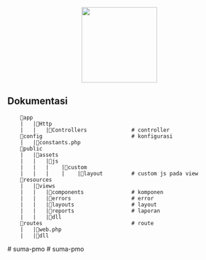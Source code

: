 <p align="center"><img src="https://github.com/ABDUL-HALIM-MUKLIS/pmo/blob/main/public/assets/images/logo/ic_suma.png" width="170"></p>
<p align="center">

## Dokumentasi
<!-- struktur folder -->
```
    📁app
    |   |📁Http
    |   |   |📁Controllers              # controller
    📁config                            # konfigurasi
    |   |📄constants.php
    📁public
    |   |📁assets
    |   |   |📁js
    |   |   |    |📁custom
    |   |   |    |    |📁layout         # custom js pada view
    📁resources
    |   |📁views
    |   |   |📁components               # komponen
    |   |   |📁errors                   # error
    |   |   |📁layouts                  # layout
    |   |   |📁reports                  # laporan
    |   |   |📁dll
    📁routes                            # route
    |   |📄web.php
    |   |📄dll
```
#   s u m a - p m o  
 #   s u m a - p m o  
 